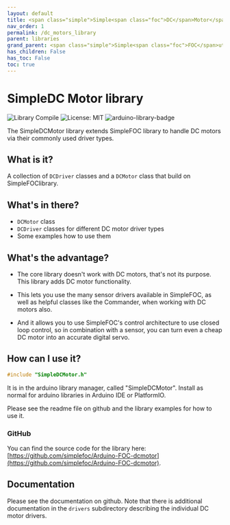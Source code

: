 ```yaml
---
layout: default
title: <span class="simple">Simple<span class="foc">DC</span>Motor</span>
nav_order: 1
permalink: /dc_motors_library
parent: libraries
grand_parent: <span class="simple">Simple<span class="foc">FOC</span>utils</span>
has_children: False
has_toc: False
toc: true
---
```




# <span class="simple">Simple<span class="foc">DC</span> Motor</span> library

![Library Compile](https://github.com/simplefoc/Arduino-FOC-dcmotor/workflows/Library%20Compile/badge.svg)
![License: MIT](https://img.shields.io/badge/License-MIT-yellow.svg)
![arduino-library-badge](https://ardubadge.simplefoc.com?lib=SimpleDCMotor.svg?)


The <span class="simple">Simple<span class="foc">DC</span>Motor library</span> extends  <span class="simple">Simple<span class="foc">FOC</span> library to handle DC motors via their commonly used driver types. 

## What is it?

A collection of `DCDriver` classes and a `DCMotor` class that build on <span class="simple">Simple<span class="foc">FOC</span>library</span>.

## What's in there?

- `DCMotor` class
- `DCDriver` classes for different DC motor driver types
- Some examples how to use them

## What's the advantage?

- The core library doesn't work with DC motors, that's not its purpose. This library adds DC motor functionality.

- This lets you use the many sensor drivers available in SimpleFOC, as well as helpful classes like the Commander, when working with DC motors also.

- And it allows you to use SimpleFOC's control architecture to use closed loop control, so in combination with a sensor, you can turn even a cheap DC motor into an accurate digital servo.

## How can I use it?

```cpp
#include "SimpleDCMotor.h"
```

It is in the arduino library manager, called "SimpleDCMotor". Install as normal for arduino libraries in Arduino IDE or PlatformIO.

Please see the readme file on github and the library examples for how to use it.

### GitHub

You can find the source code for the library here: [https://github.com/simplefoc/Arduino-FOC-dcmotor](https://github.com/simplefoc/Arduino-FOC-dcmotor).


## Documentation

Please see the documentation on github. Note that there is additional documentation in the `drivers` subdirectory describing the individual DC motor drivers.



